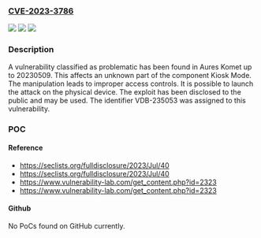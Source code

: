 ### [CVE-2023-3786](https://cve.mitre.org/cgi-bin/cvename.cgi?name=CVE-2023-3786)
![](https://img.shields.io/static/v1?label=Product&message=Komet&color=blue)
![](https://img.shields.io/static/v1?label=Version&message=%3D%2020230509%20&color=brighgreen)
![](https://img.shields.io/static/v1?label=Vulnerability&message=CWE-284%20Improper%20Access%20Controls&color=brighgreen)

### Description

A vulnerability classified as problematic has been found in Aures Komet up to 20230509. This affects an unknown part of the component Kiosk Mode. The manipulation leads to improper access controls. It is possible to launch the attack on the physical device. The exploit has been disclosed to the public and may be used. The identifier VDB-235053 was assigned to this vulnerability.

### POC

#### Reference
- https://seclists.org/fulldisclosure/2023/Jul/40
- https://seclists.org/fulldisclosure/2023/Jul/40
- https://www.vulnerability-lab.com/get_content.php?id=2323
- https://www.vulnerability-lab.com/get_content.php?id=2323

#### Github
No PoCs found on GitHub currently.

